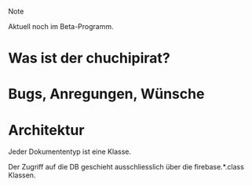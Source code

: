 > [!NOTE]
> Aktuell noch im Beta-Programm.

# Was ist der chuchipirat?



# Bugs, Anregungen, Wünsche

# Architektur

Jeder Dokumententyp ist eine Klasse.

Der Zugriff auf die DB geschieht ausschliesslich über die firebase.\*.class Klassen.
